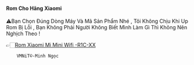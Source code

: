 #### Rom Cho Hãng Xiaomi 



 ⚠️Bạn Chọn Đúng Dòng Máy Và Mã Sản Phẩm Nhé , Tôi Không Chịu Khi Up Rom Bị Lỗi , Bạn Không Phải Người Không Biết Mình Làm Gì Thì Không Nên Nghịch Theo !
 

👉🏻[Rom Xiaomi Mi Mini Wifi -R1C-XX](test)



        VMNiT©-Minh Ngọc

